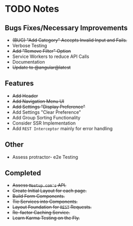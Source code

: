 # TODO Notes

## Bugs Fixes/Necessary Improvements

- ~~(BUG) "Add Category" Accepts Invalid Input and Fails.~~
- Verbose Testing
- ~~Add "Remove Filter" Option~~
- Service Workers to reduce API Calls
- Documentation
- ~~Update to @angular@latest~~

## Features

- ~~Add Header~~
- ~~Add Navigation Menu UI~~
- ~~Add Settings "Display Preference"~~
- Add Settings "Clear Preference"
- Add Group Sorting Functionality
- Consider SSR Implementation
- Add `REST Interceptor` mainly for error handling

## Other

- Assess protractor- e2e Testing

## Completed

- ~~Assess `Meetup.com's` API.~~
- ~~Create Initial Layout for each page.~~
- ~~Build Form Components.~~
- ~~Tie Services into Components.~~
- ~~Layout Foundation for `REST` Requests.~~
- ~~Re-factor Caching Service.~~
- ~~Learn Karma Testing on the Fly.~~
